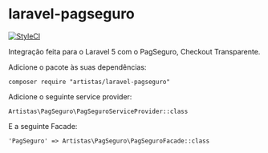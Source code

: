 # laravel-pagseguro
[![StyleCI](https://styleci.io/repos/66557385/shield)](https://styleci.io/repos/66557385)

Integração feita para o Laravel 5 com o PagSeguro, Checkout Transparente.

Adicione o pacote às suas dependências:
```
composer require "artistas/laravel-pagseguro"
```

Adicione o seguinte service provider:
```
Artistas\PagSeguro\PagSeguroServiceProvider::class
```

E a seguinte Facade:
```
'PagSeguro' => Artistas\PagSeguro\PagSeguroFacade::class
```
